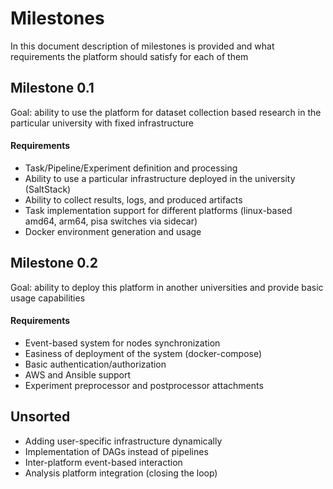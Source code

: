# Milestones
In this document description of milestones is provided and what requirements the platform should satisfy for each of them

## Milestone 0.1
Goal: ability to use the platform for dataset collection based research in the particular university with fixed infrastructure
#### Requirements
- Task/Pipeline/Experiment definition and processing
- Ability to use a particular infrastructure deployed in the university (SaltStack)
- Ability to collect results, logs, and produced artifacts
- Task implementation support for different platforms (linux-based amd64, arm64, pisa switches via sidecar)
- Docker environment generation and usage

## Milestone 0.2
Goal: ability to deploy this platform in another universities and provide basic usage capabilities
#### Requirements
- Event-based system for nodes synchronization
- Easiness of deployment of the system (docker-compose)
- Basic authentication/authorization
- AWS and Ansible support
- Experiment preprocessor and postprocessor attachments

## Unsorted
- Adding user-specific infrastructure dynamically
- Implementation of DAGs instead of pipelines
- Inter-platform event-based interaction
- Analysis platform integration (closing the loop)